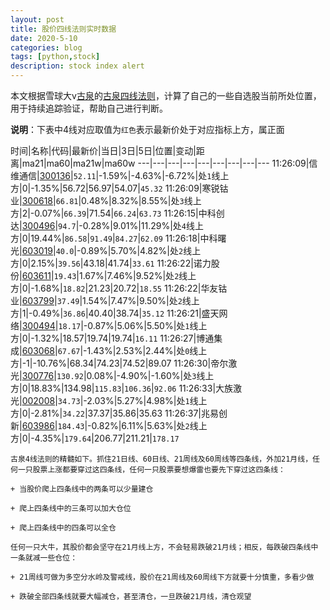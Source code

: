 ```yaml
---
layout: post
title: 股价四线法则实时数据
date: 2020-5-10
categories: blog
tags: [python,stock]
description: stock index alert
---
```



本文根据雪球大v[古泉](https://xueqiu.com/u/7148646888)的[古泉四线法则](https://xueqiu.com/7148646888/130498192)，计算了自己的一些自选股当前所处位置，用于持续追踪验证，帮助自己进行判断。

**说明**：下表中4线对应取值为`红色`表示最新价处于对应指标上方，属正面

时间|名称|代码|最新价|当日|3日|5日|位置|变动|距离|ma21|ma60|ma21w|ma60w
---|---|---|---|---|---|---|---|---
11:26:09|信维通信|[300136](https://xueqiu.com/S/SZ300136)|`52.11`|-1.59%|-4.63%|-6.72%|处`1`线上方|0|-1.35%|56.72|56.97|54.07|`45.32`
11:26:09|寒锐钴业|[300618](https://xueqiu.com/S/SZ300618)|`66.81`|0.48%|8.32%|8.55%|处`3`线上方|2|-0.07%|`66.39`|71.54|`66.24`|`63.73`
11:26:15|中科创达|[300496](https://xueqiu.com/S/SZ300496)|`94.7`|-0.28%|9.01%|11.29%|处`4`线上方|0|19.44%|`86.58`|`91.49`|`84.27`|`62.09`
11:26:18|中科曙光|[603019](https://xueqiu.com/S/SH603019)|`40.0`|-0.89%|5.70%|4.82%|处`2`线上方|0|2.15%|`39.56`|43.18|41.74|`33.61`
11:26:22|诺力股份|[603611](https://xueqiu.com/S/SH603611)|`19.43`|1.67%|7.46%|9.52%|处`2`线上方|0|-1.68%|`18.82`|21.23|20.72|`18.55`
11:26:22|华友钴业|[603799](https://xueqiu.com/S/SH603799)|`37.49`|1.54%|7.47%|9.50%|处`2`线上方|1|-0.49%|`36.86`|40.40|38.74|`35.12`
11:26:21|盛天网络|[300494](https://xueqiu.com/S/SZ300494)|`18.17`|-0.87%|5.06%|5.50%|处`1`线上方|0|-1.32%|18.57|19.74|19.74|`16.11`
11:26:27|博通集成|[603068](https://xueqiu.com/S/SH603068)|`67.67`|-1.43%|2.53%|2.44%|处`0`线上方|-1|-10.76%|68.34|74.23|74.52|89.07
11:26:30|帝尔激光|[300776](https://xueqiu.com/S/SZ300776)|`130.92`|0.08%|-4.90%|-1.60%|处`3`线上方|0|18.83%|134.98|`115.83`|`106.36`|`92.06`
11:26:33|大族激光|[002008](https://xueqiu.com/S/SZ002008)|`34.73`|-2.03%|5.27%|4.98%|处`1`线上方|0|-2.81%|`34.22`|37.37|35.86|35.63
11:26:37|兆易创新|[603986](https://xueqiu.com/S/SH603986)|`184.43`|-0.82%|6.11%|5.63%|处`2`线上方|0|-4.35%|`179.64`|206.77|211.21|`178.17`

```
古泉4线法则的精髓如下。抓住21日线、60日线、21周线及60周线等四条线，外加21月线，任何一只股票上涨都要穿过这四条线，任何一只股票要想爆雷也要先下穿过这四条线：

+ 当股价爬上四条线中的两条可以少量建仓

+ 爬上四条线中的三条可以加大仓位

+ 爬上四条线中的四条可以全仓

任何一只大牛，其股价都会坚守在21月线上方，不会轻易跌破21月线；相反，每跌破四条线中一条就减一些仓位：

+ 21周线可做为多空分水岭及警戒线，股价在21周线及60周线下方就要十分慎重，多看少做

+ 跌破全部四条线就要大幅减仓，甚至清仓，一旦跌破21月线，清仓观望
```